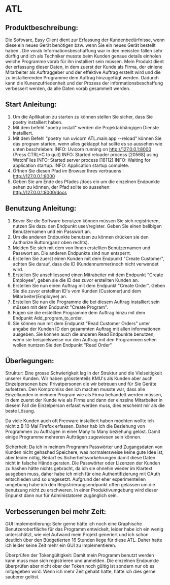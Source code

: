 # ATL

Produktbeschreibung:
--------------------
Die Software, Easy Client dient zur Erfassung der Kundenbedürfnisse, wenn diese ein neues Gerät benötigen bzw. wenn Sie ein neues Gerät bestellt haben . Die vorab Informationsbeschaffung war in den meissten fällen sehr dürftig und ich als Techniker musste beim Kunden genaue details einholen welche Programme vorab für ihn installiert sein müssen. Mein Produkt dient der erfassung dieser Daten, in dem zuerst der Kunde als Firma, der einlene Mitarbeiter als Auftraggeber und der effektive Auftrag erstellt wird und die zu installierenden Programme dem Auftrag hinzugefügt werden. Dadurch kann die Kunenzufriedenheit und der Prozess der informationsbeschaffung verbessert werden, da alle Daten vorab gesammelt werden.

Start Anleitung:
-------------------------------------------------------------------------------------------------------------------------------------------------
1. Um die Apllikation zu starten zu können stellen Sie sicher, dass Sie poetry installiert haben.
2. Mit dem befehl "poetry install" werden die Projektabhängigen Dienste installiert.
3. Mit dem Befehl "poetry run uvicorn ATL.main:app --reload" können Sie das program starten, wenn alles geklappt hat sollte es so aussehen wie unten beschrieben:
INFO:     Uvicorn running on http://127.0.0.1:8000 (Press CTRL+C to quit)
INFO:     Started reloader process [20568] using WatchFiles
INFO:     Started server process [18112]
INFO:     Waiting for application startup.
INFO:     Application startup complete.
4. Öffnen Sie diesen Pfad im Browser Ihres vertrauens : http://127.0.0.1:8000
5. Geben Sie am Ende des Pfades /docs ein um die einzelnen Endpunkte sehen zu können, der Pfad sollte so aussehen: http://127.0.0.1:8000/docs

Benutzung Anleitung:
--------------------------------------------------------------------------------------------------------------------------------------------------
1. Bevor Sie die Software benutzen können müssen Sie sich registrieren, nutzen Sie dazu den Endpunkt user/register.
   Geben Sie einen belibigen Benutzernamen und ein Passwort an.
2. Um die anderen Endpunkte benutzen zu können drücken sie den Authorize Button(ganz oben rechts).
3. Melden Sie sich mit dem von Ihnen erstellten Benutzernamen und Passwort an.
   Die anderen Endpunkte sind nun entsperrt.
4. Erstellen Sie zuerst einen Kunden mit dem Endpunkt "Create Customer", achten Sie darauf, dass die ID (Kundennummer)noch nicht verwendet wird.
5. Erstellen Sie anschliessend einen Mitrabeiter mit dem Endpunkt "Create Employee", geben sie die ID des zuvor erstellten Kunden an.
6. Erstellen Sie nun einen Auftrag mit dem Endpunkt "Create Order". Geben Sie die zuvor erstellten ID's vom Kunden (Customer)und dem Mitarbeiter(Employee) an.
7. Erstellen Sie nun die Programme die bei diesem Auftrag installiert sein müssen mit dem Endpunkt "Create Program".
8. Fügen sie die erstellten Programme dem Auftrag hinzu mit dem Endpunkt Add_program_to_order.
9. Sie können nun mit dem Endpunkt "Read Customer Orders" unter angabe der Kunden ID den gesammten Auftrag mit allen informationen ausgeben. Sie können auch die anderen Read Endpunkte benutzen, wenn sie beispielsweise nur den Auftrag mit den Programmen sehen wollen nuntzen Sie den Endpunkt "Read Order"

Überlegungen:
--------------------------------------------------------------------------------------------------------------------------------------------------

Struktur:
Eine grosse Schwierigkeit lag in der Struktur und die Vielseitigkeit unserer Kunden. Wir haben grösstenteils KMU's als Kunden aber auch Einzelpersonen bzw. Privatpersonen die wir betreuen und für Sie Geräte aufsetzen. Den Kompromiss den ich machen musste war, dass alle Einzelkunden in meinem Program wie als Firma behandelt werden müssen, in dem zuerst der Kunde wie als Firma und dann der einzelne Mitarbeiter in diesem Fall die Einzelperson erfasst werden muss, dies erscheint mir als die beste Lösung. 

Da viele Kunden auch oft Freeware installiert haben möchten wollte ich nicht z.B 10 Mal Firefox erfassen. Daher hab ich die Beziehung von Programmen zu Aufträgen in einer Many to Many beziehung gelöst. Damit einige Programme mehreren Aufträgen zugewiesen sein können. 

Sicherheit:
Da ich in meinem Programm Passwörter und Zugangsdaten von Kunden nicht gehashed Speichere, was normalersweise keine gute Idee ist, aber leider nötig, Bedarf es Sicherheitsvorkehrungen damit diese Daten nicht in falsche Hände geraten. Die Passwörter oder Lizenzen der Kunden zu hashen hätte nichts gebracht, da ich sie ohnehin wieder im Klartext ausgeben muss, daher habe ich mich für eine Authentifizierung mit OAuth entschieden und so umgesetzt. Aufgrund der eher experimentellen umgebung habe ich den Registrierungsendpunkt offen gelassen um die benutzung nicht zu erschweren. In einer Produktivumgebung wird dieser Enpunkt dann nur für Administatoren zugänglich sein.


Verbesserungen bei mehr Zeit:
--------------------------------------------------------------------------------------------------------------------------------------------------

GUI Implementierung: Sehr gerne hätte ich noch eine Graphische Benutzeroberfläche für das Programm entwickelt, leider habe ich ein wenig unterschätzt, wie viel Aufwand mein Projekt generiert und ich schon deutlich über den Büdgetierten 16 Stunden liege für diese ATL. Daher hatte ich leider keine Zeit mehr ein GUI zu Implementieren.

Überprüfen der Tokengültigkeit: Damit mein Programm benutzt werden kann muss man sich registrieren und anmelden. Die einzelnen Endpunkte überprüfen aber nicht ober der Token noch gültig ist sondern nur ob es mitgegeben wird. Wenn ich mehr Zeit gehabt hätte, hätte ich dies gerne sauberer gelöst. 








